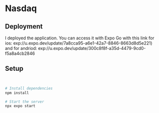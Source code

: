 # Nasdaq

## Deployment
I deployed the application. You can access it with Expo Go with this link for ios: exp://u.expo.dev/update/7a8cca95-a6e1-42a7-8846-8663d8d5e221) and for andriod: exp://u.expo.dev/update/300c8f8f-a35d-4479-9cd0-f5a8a4cb2846



## Setup


   ```bash
  

   # Install dependencies
   npm install

   # Start the server
   npx expo start


